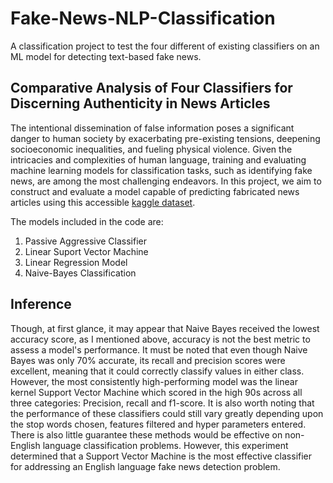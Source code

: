 # Fake-News-NLP-Classification
A classification project to test the four different of existing classifiers on an ML model for detecting text-based fake news.

## Comparative Analysis of Four Classifiers for Discerning Authenticity in News Articles
The intentional dissemination of false information poses a significant danger to human society by exacerbating pre-existing tensions, deepening socioeconomic inequalities, and fueling physical violence. Given the intricacies and complexities of human language, training and evaluating machine learning models for classification tasks, such as identifying fake news, are among the most challenging endeavors. In this project, we aim to construct and evaluate a model capable of predicting fabricated news articles using this accessible [kaggle dataset](https://www.kaggle.com/competitions/fake-news/overview).

The models included in the code are:
1. Passive Aggressive Classifier
2. Linear Suport Vector Machine
3. Linear Regression Model
4. Naive-Bayes Classification

## Inference
Though, at first glance, it may appear that Naive Bayes received the lowest accuracy score, as I mentioned above, accuracy is not the best metric to assess a model's performance. It must be noted that even though Naive Bayes was only 70% accurate, its recall and precision scores were excellent, meaning that it could correctly classify values in either class. However, the most consistently high-performing model was the linear kernel Support Vector Machine which scored in the high 90s across all three categories: Precision, recall and f1-score. It is also worth noting that the performance of these classifiers could still vary greatly depending upon the stop words chosen, features filtered and hyper parameters entered. There is also little guarantee these methods would be effective on non-English language classification problems. However, this experiment determined that a Support Vector Machine is the most effective classifier for addressing an English language fake news detection problem.
